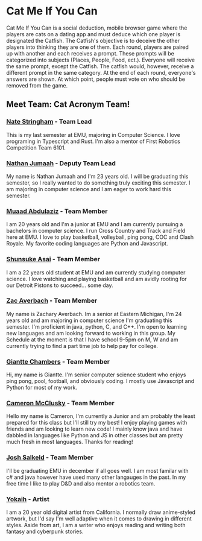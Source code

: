 # Cat Me If You Can

Cat Me If You Can is a social deduction, mobile browser game where the players are cats on a dating app and must deduce which one player is designated the Catfish. The Catfish's objective is to deceive the other players into thinking they are one of them. Each round, players are paired up with another and each receives a prompt. These prompts will be categorized into subjects (Places, People, Food, ect.). Everyone will receive the same prompt, except the Catfish. The catfish would, however, receive a different prompt in the same category. At the end of each round, everyone's answers are shown. At which point, people must vote on who should be removed from the game.

## Meet Team: Cat Acronym Team!

### [Nate Stringham](https://github.com/nstringham) - Team Lead

This is my last semester at EMU, majoring in Computer Science. I love programing in Typescript and Rust. I'm also a mentor of First Robotics Competition Team 6101.

### [Nathan Jumaah](https://github.com/njumaah) - Deputy Team Lead

My name is Nathan Jumaah and I'm 23 years old. I will be graduating this semester, so I really wanted to do something truly exciting this semester. I am majoring in computer science and I am eager to work hard this semester.

### [Muaad Abdulaziz](https://github.com/Muaad2001) - Team Member

I am 20 years old and I'm a junior at EMU and I am currently pursuing a bachelors in computer science. I run Cross Country and Track and Field here at EMU. I love to play basketball, volleyball, ping pong, COC and Clash Royale. My favorite coding languages are Python and Javascript.

### [Shunsuke Asai](https://github.com/SBAsai) - Team Member

I am a 22 years old student at EMU and am currently studying computer science. I love watching and playing basketball and am avidly rooting for our Detroit Pistons to succeed... some day.

### [Zac Averbach](https://github.com/zaverbac) - Team Member

My name is Zachary Averbach. Im a senior at Eastern Michigan, I'm 24 years old and am majoring in computer science I'm graduating this semester. I'm proficient in java, python, C, and C++. I'm open to learning new languages and am looking forward to working in this group. My Schedule at the moment is that I have school 9-5pm on M, W and am currently trying to find a part time job to help pay for college.

### [Giantte Chambers](https://github.com/gchamb) - Team Member

Hi, my name is Giantte. I'm senior computer science student who enjoys ping pong, pool, football, and obviously coding. I mostly use Javascript and Python for most of my work.

### [Cameron McClusky](https://github.com/cmcclusky) - Team Member

Hello my name is Cameron, I'm currently a Junior and am probably the least prepared for this class but I'll still try my best! I enjoy playing games with friends and am looking to learn new code! I mainly know java and have dabbled in languages like Python and JS in other classes but am pretty much fresh in most languages. Thanks for reading!

### [Josh Salkeld](https://github.com/mrjoshua520) - Team Member

I'll be graduating EMU in december if all goes well. I am most familar with c# and java however have used many other langauges in the past. In my free time I like to play D&D and also mentor a robotics team.

### [Yokaih](https://twitter.com/00_yupia) - Artist

I am a 20 year old digital artist from California. I normally draw anime-styled artwork, but I'd say I'm well adaptive when it comes to drawing in different styles. Aside from art, I am a writer who enjoys reading and writing both fantasy and cyberpunk stories.
